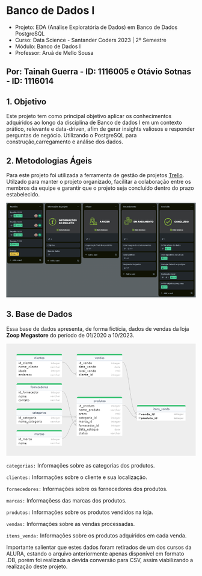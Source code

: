 # Banco de Dados I

- Projeto: EDA (Análise Exploratória de Dados) em Banco de Dados PostgreSQL
- Curso: Data Science - Santander Coders 2023 | 2º Semestre
- Módulo: Banco de Dados I
- Professor: Aruã de Mello Sousa

## Por: Tainah Guerra - ID: 1116005 e Otávio Sotnas - ID: 1116014

## 1. Objetivo

Este projeto tem como principal objetivo aplicar os
conhecimentos adquiridos ao longo da disciplina de Banco de dados I em
um contexto prático, relevante e data-driven, afim de gerar insights valiosos e responder perguntas de negócio. 
Utilizando o PostgreSQL para construção,carregamento e análise dos dados.

## 2. Metodologias Ágeis 

Para este projeto foi utilizada a ferramenta  de gestão de projetos [Trello](https://trello.com/b/yLjzU1Dh/projeto-sql-ada). Utilzado para manter o projeto organizado,
facilitar a colaboração entre os membros da equipe e garantir que o projeto seja concluído dentro do prazo estabelecido.

![image](images/trello.png)

## 3. Base de Dados
Essa base de dados apresenta, de forma fictícia, dados de vendas da loja **Zoop Megastore**
do período de 01/2020 a 10/2023. 

![image](images/ERD.png)

 ``categorias:``  Informações sobre as categorias dos produtos.

``clientes:`` Informações sobre o cliente e sua localização.

``fornecedores:`` Informações sobre os fornecedores dos produtos.

``marcas:`` Informaçõess das marcas dos produtos. 

``produtos:`` Informações sobre os produtos vendidos na loja.

``vendas:`` Informações sobre as vendas processadas.

``itens_venda:`` Informações sobre os produtos adquiridos em cada venda.

Importante salientar que estes dados foram retirados de um dos cursos da ALURA, estando o arquivo anteriormente apenas disponível em formato .DB,
porém foi realizada a devida conversão para CSV, assim viabilizando a realização deste projeto.


